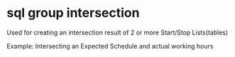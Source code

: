# sql group intersection 

Used for creating an intersection result of 2 or more Start/Stop Lists(tables)

Example: Intersecting an Expected Schedule and actual working hours

